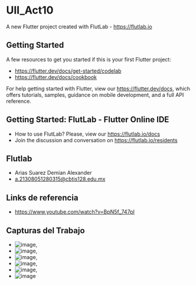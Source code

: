 # UII_Act10

A new Flutter project created with FlutLab - https://flutlab.io

## Getting Started

A few resources to get you started if this is your first Flutter project:

- https://flutter.dev/docs/get-started/codelab
- https://flutter.dev/docs/cookbook

For help getting started with Flutter, view our
https://flutter.dev/docs, which offers tutorials,
samples, guidance on mobile development, and a full API reference.

## Getting Started: FlutLab - Flutter Online IDE

- How to use FlutLab? Please, view our https://flutlab.io/docs
- Join the discussion and conversation on https://flutlab.io/residents

## Flutlab
- Arias Suarez Demian Alexander
- a.21308051280315@cbtis128.edu.mx

## Links de referencia 
- https://www.youtube.com/watch?v=BpN5f_747pI

## Capturas del Trabajo
- ![image](https://github.com/AriasSuarezDemianAlexander/UII_Act10/assets/143743142/e8b3c91a-2059-4477-9ad8-ef89e45e9439),
-  ![image](https://github.com/AriasSuarezDemianAlexander/UII_Act10/assets/143743142/1d56903e-95fd-4a10-a86a-5e9974653991),
-  ![image](https://github.com/AriasSuarezDemianAlexander/UII_Act10/assets/143743142/8a89bb33-69da-4e2d-915b-ea3ab99d508c),
-  ![image](https://github.com/AriasSuarezDemianAlexander/UII_Act10/assets/143743142/5b847a70-f4b5-4cbf-8450-357d5ed942db),
-  ![image](https://github.com/AriasSuarezDemianAlexander/UII_Act10/assets/143743142/9df07136-6a44-4f12-bc23-684c6297657e),
-  ![image](https://github.com/AriasSuarezDemianAlexander/UII_Act10/assets/143743142/d74c26b7-44e2-46de-bee7-b2575e6a93ad)





